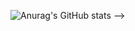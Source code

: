 ![Anurag's GitHub stats](https://github-readme-stats.vercel.app/api?username=NicolasMO&show_icons=true&theme=radical)
-->
